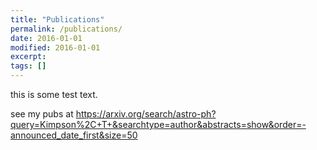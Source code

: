 ```yaml
---
title: "Publications"
permalink: /publications/
date: 2016-01-01
modified: 2016-01-01
excerpt:
tags: []
---
```


this is some test text. 

see my pubs at https://arxiv.org/search/astro-ph?query=Kimpson%2C+T+&searchtype=author&abstracts=show&order=-announced_date_first&size=50